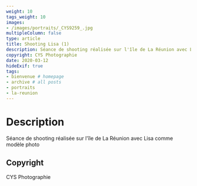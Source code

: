 ```yaml
---
weight: 10
tags_weight: 10
images:
- /images/portraits/_CYS9259_.jpg
multipleColumn: false
type: article
title: Shooting Lisa (1)
description: Séance de shooting réalisée sur l'île de La Réunion avec Lisa comme modèle photo
copyright: CYS Photographie
date: 2020-03-12
hideExif: true
tags:
- bienvenue # homepage
- archive # all posts
- portraits
- la-reunion
---
```


# Description

Séance de shooting réalisée sur l'île de La Réunion avec Lisa comme modèle photo

## Copyright

CYS Photographie
